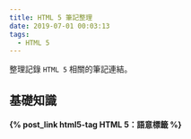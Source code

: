 ```yaml
---
title: HTML 5 筆記整理
date: 2019-07-01 00:03:13
tags:
  - HTML 5
---
```

整理記錄 `HTML 5` 相關的筆記連結。
<!--more-->
## 基礎知識
#### {% post_link html5-tag HTML 5：語意標籤 %}